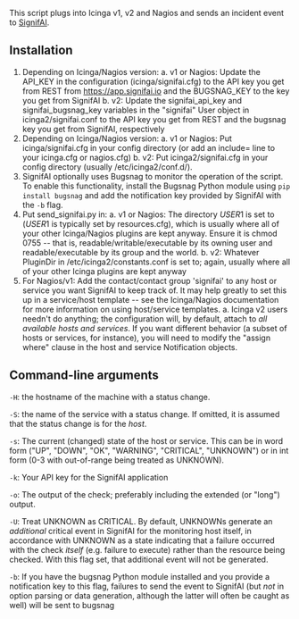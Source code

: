 This script plugs into Icinga v1, v2 and Nagios and sends an
incident event to [SignifAI](https://www.signifai.io).

## Installation

1. Depending on Icinga/Nagios version:
   a. v1 or Nagios: Update the API_KEY in the configuration (icinga/signifai.cfg) 
   to the API key you get from REST from https://app.signifai.io and the
   BUGSNAG_KEY to the key you get from SignifAI 
   b. v2: Update the signifai_api_key and signifai_bugsnag_key variables in 
   the "signifai" User object in icinga2/signifai.conf to the API key you 
   get from REST and the bugsnag key you get from SignifAI, respectively
2. Depending on Icinga/Nagios version:
   a. v1 or Nagios: Put icinga/signifai.cfg in your config directory (or add an 
   include= line to your icinga.cfg or nagios.cfg)
   b. v2: Put icinga2/signifai.cfg in your config directory (usually
   /etc/icinga2/conf.d/).
3. SignifAI optionally uses Bugsnag to monitor the operation of the script. To enable this functionality, install the Bugsnag Python module using `pip install bugsnag` and add the notification key provided by SignifAI with the `-b` flag.
4. Put send_signifai.py in:
   a. v1 or Nagios: The directory $USER1$ is set to ($USER1$ 
   is typically set by resources.cfg), which is usually 
   where all of your other Icinga/Nagios plugins are kept 
   anyway. Ensure it is chmod 0755 -- that is, 
   readable/writable/executable by its owning user and
   readable/executable by its group and the world. 
   b. v2: Whatever PluginDir in /etc/icinga2/constants.conf
   is set to; again, usually where all of your other Icinga
   plugins are kept anyway
5. For Nagios/v1: Add the contact/contact group 'signifai' to any host or
   service you want SignifAI to keep track of. It may help
   greatly to set this up in a service/host template -- see
   the Icinga/Nagios documentation for more information on
   using host/service templates.
   a. Icinga v2 users needn't do anything; the configuration will, by
   default, attach to _all available hosts and services_. If you want
   different behavior (a subset of hosts or services, for instance),
   you will need to modify the "assign where" clause in the host and
   service Notification objects.


## Command-line arguments

`-H`: the hostname of the machine with a status change.

`-S`: the name of the service with a status change. If omitted,
      it is assumed that the status change is for the _host_.

`-s`: The current (changed) state of the host or service. This
      can be in word form ("UP", "DOWN", "OK", "WARNING", "CRITICAL",
      "UNKNOWN") or in int form (0-3 with out-of-range being
      treated as UNKNOWN). 

`-k`: Your API key for the SignifAI application

`-o`: The output of the check; preferably including the extended
      (or "long") output.

`-U`: Treat UNKNOWN as CRITICAL. By default, UNKNOWNs generate an
      _additional_ critical event in SignifAI for the monitoring 
      host itself, in accordance with UNKNOWN as a state 
      indicating that a failure occurred with the check _itself_ 
      (e.g. failure to execute) rather than the resource being
      checked. With this flag set, that additional event will
      not be generated.

`-b`: If you have the bugsnag Python module installed and you
      provide a notification key to this flag, failures to
      send the event to SignifAI (but _not_ in option parsing
      or data generation, although the latter will often be
      caught as well) will be sent to bugsnag

